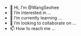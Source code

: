 - 👋 Hi, I’m @WangSeohee
- 👀 I’m interested in ...
- 🌱 I’m currently learning ...
- 💞️ I’m looking to collaborate on ...
- 📫 How to reach me ...

<!---
WangSeohee/WangSeohee is a ✨ special ✨ repository because its `README.md` (this file) appears on your GitHub profile.
You can click the Preview link to take a look at your changes.
--->
